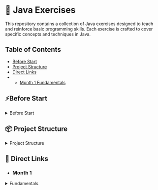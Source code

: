 # 🚀 Java Exercises

This repository contains a collection of Java exercises designed to teach and reinforce basic programming skills. Each exercise is crafted to cover specific concepts and techniques in Java.

## Table of Contents

- [Before Start](#Before-Start)
- [Project Structure](#-Project-Structure)
- [Direct Links](#-direct-links)
-
    - [Month 1 Fundamentals](#month-1)

## ⚡Before Start

<details>
  <summary>Before Start</summary>

* Check if Maven is installed on your computer
* If the following command doesn't throw an error, Maven is installed

```shell
mvn -v
```

* If Maven is installed

```shell
mvn clean install -DskipTests
```

### If Maven is not installed, run the following depending on your operating system

* Batch for Windows

```shell
.\mvnw.cmd clean install -DskipTests
```

* Batch for Linux / Mac

```shell
./mvnw clean install -DskipTests
```

</details>

## 📦 Project Structure

<details>
    <summary>Project Structure</summary>

The project is divided into 2 modules

* [Exercises](Aufgaben)
* [Solutions](Loesungen)

The modules "Exercises" and "Solutions" contain the same tasks and tests, but the tasks in the "Exercises" module are unedited.

You work on the exercises and can then check your solution approach with the corresponding tests.

Note that from about day 12 onwards, the tasks become a bit less strict so
that you start thinking for yourself and reading error messages.

(or peek at the solution if you get stuck :D)
</details>

## 📝 Direct Links

- ### Month 1

<details>
  <summary>Fundamentals</summary>

| Script                                                                                                               | Exercise                                                                                                                                                                                            | Test                                                                                                                          | Solution                                                                                                                           |
|----------------------------------------------------------------------------------------------------------------------|-----------------------------------------------------------------------------------------------------------------------------------------------------------------------------------------------------|-------------------------------------------------------------------------------------------------------------------------------|------------------------------------------------------------------------------------------------------------------------------------|
| [Linear Programs Script](Exercises/src/main/java/de/month_1/fundamentals/day_1/LinearPrograms/Script.Day_1.md)       | [Linear Programs](Exercises/src/main/java/de/month_1/fundamentals/day_1/LinearPrograms/LinearPrograms.java)                                                                                         | [Linear Programs Test](Exercises/src/test/java/de/month_1/fundamentals/day_1/LinearPrograms/LinearProgramsTest.java)          | [Linear Programs Solution](Loesungen/src/main/java/de/month_1/fundamentals/day_1/LinearPrograms/LineareProgramme.java)             |
| [Own Methods Script](Exercises/src/main/java/de/month_1/fundamentals/day_2/OwnMethods/Script.Day_2.md)               | [Own Methods](Exercises/src/main/java/de/month_1/fundamentals/day_2/OwnMethods/OwnMethods.java)                                                                                                     | [Own Methods Test](Exercises/src/test/java/de/month_1/fundamentals/day_2/OwnMethods/OwnMethodsTest.java)                      | [Own Methods Solution](Loesungen/src/main/java/de/month_1/fundamentals/day_2/OwnMethods/EigeneMethoden.java)                       |
| [See Script 1](Exercises/src/main/java/de/month_1/fundamentals/day_1/LinearPrograms/Script.Day_1.md)                 | [Type Conversion](Exercises/src/main/java/de/month_1/fundamentals/day_3/TypeConversion/TypeConversion.javaExercises/src/main/java/de/month_1/fundamentals/day_3/TypeConversion/TypeConversion.java) | [Type Conversion Test](Exercises/src/test/java/de/month_1/fundamentals/day_3/TypeConversion/TypeConversionTest.java)          | [Type Conversion Solution](Loesungen/src/main/java/de/month_1/fundamentals/day_3/TypeConversion/Typkonversion.java)                |
| [See Math Library](https://docs.oracle.com/en/java/javase/21/docs/api/java.base/java/lang/Math.html)                 | [Mathlib](Exercises/src/main/java/de/month_1/fundamentals/day_4/mathlib/MathLib.java)                                                                                                               | [Mathlib Test](Exercises/src/test/java/de/month_1/fundamentals/day_4/mathlib/MathLibTest.java)                                | [Mathlib Solution](Loesungen/src/main/java/de/month_1/fundamentals/day_4/mathlib/Mathlib.java)                                     |
| [Control Structures Script](Exercises/src/main/java/de/month_1/fundamentals/day_5/ControlStructures/Script.Day_5.md) | [Control Structures](Exercises/src/main/java/de/month_1/fundamentals/day_5/ControlStructures/ControlStructures.java)                                                                                | [Control Structures Test](Exercises/src/test/java/de/month_1/fundamentals/day_5/ControlStructures/ControlStructuresTest.java) | [Control Structures Solution](Loesungen/src/main/java/de/month_1/fundamentals/day_5/ControlStructures/KontrollStrukturen.java)     |
| [Classes Script](Exercises/src/main/java/de/month_1/fundamentals/day_6/Classes/Script.Day_6.md)                      | [Classes](Exercises/src/main/java/de/month_1/fundamentals/day_6/Classes/Person.java)                                                                                                                | [Classes Test](Exercises/src/test/java/de/month_1/fundamentals/day_6/Classes/PersonTest.java)                                 | [Classes Solution](Loesungen/src/main/java/de/month_1/fundamentals/day_6/Classes/Person.java)                                      |
| [Arrays Script](Exercises/src/main/java/de/month_1/fundamentals/day_7/Arrays/Script.Day_7.md)                        | [Arrays](Exercises/src/main/java/de/month_1/fundamentals/day_7/Arrays/ArrayTasks.java)                                                                                                              | [Arrays Test](Exercises/src/test/java/de/month_1/fundamentals/day_7/Arrays/ArrayTasksTest.java)                               | [Arrays Solution](Loesungen/src/main/java/de/month_1/fundamentals/day_7/Arrays/ArrayAufgaben.java)                                 |
| [List Script](Exercises/src/main/java/de/month_1/fundamentals/day_8/List/Script.Day_8.md)                            | [List](Exercises/src/main/java/de/month_1/fundamentals/day_8/List/ListTask.java)                                                                                                                    | [List Test](Exercises/src/test/java/de/month_1/fundamentals/day_8/List/ListTaskTest.java)                                     | [List Solution](Loesungen/src/main/java/de/month_1/fundamentals/day_8/List/ListAufgaben.java)                                      |
|                                                                                                                      | [Calculator](Exercises/src/main/java/de/month_1/fundamentals/day_9/Calculator/Calculator.java)                                                                                                      | [Calculator Test](Exercises/src/test/java/de/month_1/fundamentals/day_9/Calculator/CalculatorTest.java)                       | [Calculator Solution](Loesungen/src/main/java/de/month_1/fundamentals/day_9/Calculator/Taschenrechner.java)                        |
|                                                                                                                      | [Modulo](Exercises/src/main/java/de/month_1/fundamentals/day_10/modulo/ModMath.java)                                                                                                                | [Modulo Test](Exercises/src/test/java/de/month_1/fundamentals/day_10/modulo/ModMathTest.java)                                 | [Modulo Solution](Loesungen/src/main/java/de/month_1/fundamentals/day_10/modulo/ModMath.java)                                      |
|                                                                                                                      | [Point](Exercises/src/main/java/de/month_1/fundamentals/day_11/point/Point.java)                                                                                                                    | [Point Test](Exercises/src/test/java/de/month_1/fundamentals/day_11/point/PointTest.java)                                     | [Point Solution](Loesungen/src/main/java/de/month_1/fundamentals/day_11/point/Point.java)                                          |
| [Custom Exception Script](Exercises/src/main/java/de/month_1/fundamentals/day_12/CustomException/Script.Day_12.md)   | [Custom Exception](Exercises/src/main/java/de/month_1/fundamentals/day_12/CustomException/CustomException.java)                                                                                     | [Custom Exception Test](Exercises/src/test/java/de/month_1/fundamentals/day_12/CustomException/CustomExceptionTest.java)      | [Custom Exception Solution](Loesungen/src/main/java/de/month_1/fundamentals/day_12/CustomException/EigeneException.java)           |
|                                                                                                                      | [Library](Exercises/src/main/java/de/month_1/fundamentals/day_13/librarys/LibraryTasks.java)                                                                                                        | [Library Test](Exercises/src/test/java/de/month_1/fundamentals/day_13/librarys/LibraryTasksTest.java)                         | [Library Solution](Loesungen/src/main/java/de/month_1/fundamentals/day_13/librarys/LibraryTasks.java)                              |
|                                                                                                                      | [Interface Task](Exercises/src/main/java/de/month_1/fundamentals/day_14/interfaces/Task.md)                                                                                                         | [Interface Test](Exercises/src/test/java/de/month_1/fundamentals/day_14/interfaces/AllTestsOfDay_14.java)                     | [Interface Solution Sheet](Loesungen/src/main/java/de/month_1/fundamentals/day_14/interfaces/LösungsBlattDay_14.md)                |
|                                                                                                                      | [Inheritance (Vererbung) Task](Exercises/src/main/java/de/month_1/fundamentals/day_15/Inheritance/Task.md)                                                                                          | [Inheritance (Vererbung) Test](Exercises/src/test/java/de/month_1/fundamentals/day_15/Inheritance/AllTestsOfDay_15.java)      | [Inheritance (Vererbung) Solution Sheet](Loesungen/src/main/java/de/month_1/fundamentals/day_15/Inheritance/LösungsBlattDay_15.md) |
|                                                                                                                      | [Static](Exercises/src/main/java/de/month_1/fundamentals/day_16/staticDemo/StaticDemo.java)                                                                                                         | [Static Test](Exercises/src/test/java/de/month_1/fundamentals/day_16/staticDemo/StaticDemoTest.java)                          | [Static Solution](Loesungen/src/main/java/de/month_1/fundamentals/day_16/staticDemo/StaticDemo.java)                               |
|                                                                                                                      | [This Super Task](Exercises/src/main/java/de/month_1/fundamentals/day_17/thissuper/Task.md)                                                                                                         | [This Super Test](Exercises/src/test/java/de/month_1/fundamentals/day_17/thissuper/AllTestsOfDay_17.java)                     | [This Super Solution Sheet](Loesungen/src/main/java/de/month_1/fundamentals/day_17/thissuper/LösungsBlattDay_17.md)                |
|                                                                                                                      | [Abstract Classes Task](Exercises/src/main/java/de/month_1/fundamentals/day_18/AbstractClasses/Task.md)                                                                                             | [Abstract Classes Test](Exercises/src/test/java/de/month_1/fundamentals/day_18/AbstractClasses/CreaturesTest.java)            | [Abstract Classes Solution](Loesungen/src/main/java/de/month_1/fundamentals/day_18/AbstractClasses/Lebewesen.java)                 |

</details>


